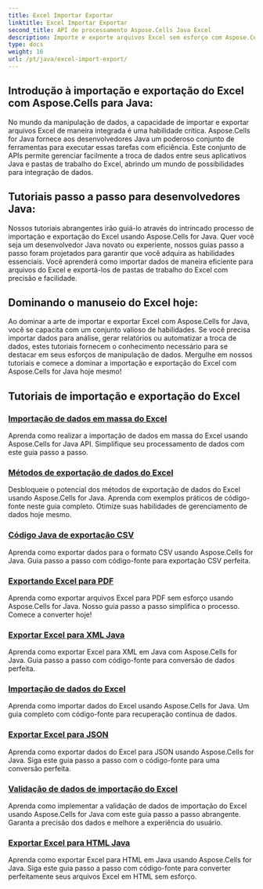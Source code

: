 ```yaml
---
title: Excel Importar Exportar
linktitle: Excel Importar Exportar
second_title: API de processamento Aspose.Cells Java Excel
description: Importe e exporte arquivos Excel sem esforço com Aspose.Cells for Java. Explore tutoriais passo a passo para uma troca de dados perfeita. Domine o manuseio do Excel hoje!
type: docs
weight: 16
url: /pt/java/excel-import-export/
---
```


## Introdução à importação e exportação do Excel com Aspose.Cells para Java:

No mundo da manipulação de dados, a capacidade de importar e exportar arquivos Excel de maneira integrada é uma habilidade crítica. Aspose.Cells for Java fornece aos desenvolvedores Java um poderoso conjunto de ferramentas para executar essas tarefas com eficiência. Este conjunto de APIs permite gerenciar facilmente a troca de dados entre seus aplicativos Java e pastas de trabalho do Excel, abrindo um mundo de possibilidades para integração de dados.

## Tutoriais passo a passo para desenvolvedores Java:

Nossos tutoriais abrangentes irão guiá-lo através do intrincado processo de importação e exportação do Excel usando Aspose.Cells for Java. Quer você seja um desenvolvedor Java novato ou experiente, nossos guias passo a passo foram projetados para garantir que você adquira as habilidades essenciais. Você aprenderá como importar dados de maneira eficiente para arquivos do Excel e exportá-los de pastas de trabalho do Excel com precisão e facilidade.

## Dominando o manuseio do Excel hoje:

Ao dominar a arte de importar e exportar Excel com Aspose.Cells for Java, você se capacita com um conjunto valioso de habilidades. Se você precisa importar dados para análise, gerar relatórios ou automatizar a troca de dados, estes tutoriais fornecem o conhecimento necessário para se destacar em seus esforços de manipulação de dados. Mergulhe em nossos tutoriais e comece a dominar a importação e exportação do Excel com Aspose.Cells for Java hoje mesmo!

## Tutoriais de importação e exportação do Excel
### [Importação de dados em massa do Excel](./bulk-data-import-excel/)
Aprenda como realizar a importação de dados em massa do Excel usando Aspose.Cells for Java API. Simplifique seu processamento de dados com este guia passo a passo.
### [Métodos de exportação de dados do Excel](./excel-data-export-methods/)
Desbloqueie o potencial dos métodos de exportação de dados do Excel usando Aspose.Cells for Java. Aprenda com exemplos práticos de código-fonte neste guia completo. Otimize suas habilidades de gerenciamento de dados hoje mesmo.
### [Código Java de exportação CSV](./csv-export-java-code/)
Aprenda como exportar dados para o formato CSV usando Aspose.Cells for Java. Guia passo a passo com código-fonte para exportação CSV perfeita.
### [Exportando Excel para PDF](./exporting-excel-to-pdf/)
Aprenda como exportar arquivos Excel para PDF sem esforço usando Aspose.Cells for Java. Nosso guia passo a passo simplifica o processo. Comece a converter hoje!
### [Exportar Excel para XML Java](./export-excel-to-xml-java/)
Aprenda como exportar Excel para XML em Java com Aspose.Cells for Java. Guia passo a passo com código-fonte para conversão de dados perfeita.
### [Importação de dados do Excel](./data-import-from-excel/)
Aprenda como importar dados do Excel usando Aspose.Cells for Java. Um guia completo com código-fonte para recuperação contínua de dados.
### [Exportar Excel para JSON](./export-excel-to-json/)
Aprenda como exportar dados do Excel para JSON usando Aspose.Cells for Java. Siga este guia passo a passo com o código-fonte para uma conversão perfeita.
### [Validação de dados de importação do Excel](./excel-import-data-validation/)
Aprenda como implementar a validação de dados de importação do Excel usando Aspose.Cells for Java com este guia passo a passo abrangente. Garanta a precisão dos dados e melhore a experiência do usuário. 
### [Exportar Excel para HTML Java](./export-excel-to-html-java/)
Aprenda como exportar Excel para HTML em Java usando Aspose.Cells for Java. Siga este guia passo a passo com código-fonte para converter perfeitamente seus arquivos Excel em HTML sem esforço.
